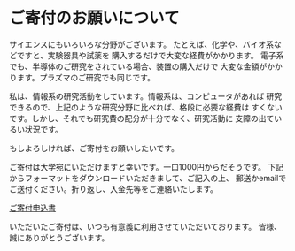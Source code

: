 # ご寄付のお願いについて

サイエンスにもいろいろな分野がございます。
たとえば、化学や、バイオ系などですと、実験器具や試薬を
購入するだけで大変な経費がかかります。
電子系でも、半導体のご研究をされている場合、装置の購入だけで
大変な金額がかかります。プラズマのご研究でも同じです。

私は、情報系の研究活動をしています。情報系は、コンピュータがあれば
研究できるので、上記のような研究分野に比べれば、格段に必要な経費は
すくないです。しかし、それでも研究費の配分が十分でなく、研究活動に
支障の出ているい状況です。

もしよろしければ、ご寄付をお願いしたいです。

ご寄付は大学宛にいただけますと幸いです。一口1000円からだそうです。
下記からフォーマットをダウンロードいただきまして、ご記入の上、
郵送かemailでご送付ください。折り返し、入金先等をご連絡いたします。

[ご寄付申込書](https://kenic.github.io/kifu.zip)

いただいたご寄付は、いつも有意義に利用させていただいております。
皆様、誠にありがとうございます。